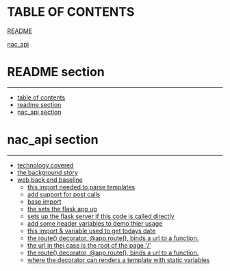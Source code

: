 # TABLE OF CONTENTS
[README](/Quizzes/README)

[nac_api](/Quizzes/nac_api)


# README section <a name="README"></a>
-----------
- [table of contents](/README.md#table-of-contents-)
- [readme section](/README.md#readme-section-)
- [nac_api section](/README.md#nac_api-section-)
# nac_api section <a name="nac_api"></a>
-----------
- [technology covered](/dnac_api.md#technology-covered-)
- [the background story](/dnac_api.md#the-background-story-)
- [web back end baseline](/dnac_api.md#web-back-end-baseline-)
    - [this import needed to parse templates](/dnac_api.md#this-import-needed-to-parse-templates-)
    - [add support for post calls](/dnac_api.md#add-support-for-post-calls-)
    - [base import](/dnac_api.md#base-import-)
    - [the sets the flask app up](/dnac_api.md#the-sets-the-flask-app-up-)
    - [sets up the flask server if this code is called directly](/dnac_api.md#sets-up-the-flask-server-if-this-code-is-called-directly-)
    - [add some header variables to demo thier usage](/dnac_api.md#add-some-header-variables-to-demo-thier-usage-)
    - [this import & variable used to get todays date](/dnac_api.md#this-import-&-variable-used-to-get-todays-date-)
    - [the route() decorator, @app.route(), binds a url to a function.](/dnac_api.md#the-route()-decorator,-@app.route(),-binds-a-url-to-a-function.-)
    - [the url in thei case is the root of the page '/'](/dnac_api.md#the-url-in-thei-case-is-the-root-of-the-page-'/'-)
    - [the route() decorator, @app.route(), binds a url to a function.](/dnac_api.md#the-route()-decorator,-@app.route(),-binds-a-url-to-a-function.-)
  - [where the decorator can renders a template with static variables](/dnac_api.md#where-the-decorator-can-renders-a-template-with-static-variables-)
